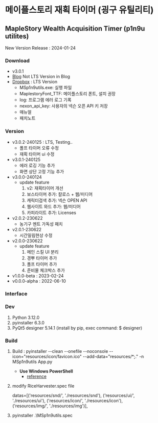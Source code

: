 # 메이플스토리 재획 타이머 (굉구 유틸리티)

## MapleStory Wealth Acquisition Timer (p1n9u utilites)

New Version Release : 2024-01-24

### Download

- v3.0.1
- [Blog](https://p1n9u.com) Not LTS Version in Blog
- [Dropbox](https://www.dropbox.com/scl/fi/klkt6ik1ofhh1iuratjfg/_240125.zip?rlkey=q4v16ncwhckshfy3zqumi6kxu&dl=0) : LTS Version
    - MSp1n9utils.exe: 실행 파일
    - MaplestoryFont_TTF: 메이플스토리 폰트, 설치 권장
    - log: 프로그램 에러 로그 기록
    - nexon_api_key: 사용자의 넥슨 오픈 API 키 저장
    - 매뉴얼
    - 패치노트

### Version

- v3.0.2-240125 : LTS, Testing..
    - 폴프 타이머 오류 수정
    - 재획 타이머 ui 수정
- v3.0.1-240125 
    - 에러 로깅 기능 추가
    - 화면 상단 고정 기능 추가
- v3.0.0-240124
    - update feature
        1. v2: 재획타이머 개선
        2. 보스타이머 추가: 칼로스 + 웹/미디어
        3. 캐릭터검색 추가: 넥슨 OPEN API
        4. 웹사이트 와드 추가: 웹/미디어
        5. 카피라이트 추가: Licenses
- v2.0.2-230622
    - 농기구 멘트 가독성 패치
- v2.0.1-230622
    - 시간밀림현상 수정
- v2.0.0-230622
    - update feature
        1. 메인 스킬 UI 분리
        2. 경뿌 타이머 추가
        3. 폴프 타이머 추가
        4. 준비물 체크박스 추가
- v1.0.0-beta : 2023-02-24
- v0.0.0-alpha : 2022-06-10


### Interface


### Dev

1. Python 3.12.0
2. pyinstaller 6.3.0
3. PyQt5 designer 5.14.1 (install by pip, exec command: $ designer)


### Build

1. Build : pyinstaller --clean --onefile --noconsole --icon="resources/icon/favicon.ico" --add-data="resources/*;." -n MSp1n9utils App.py

    - **Use Windows PowerShell**
        - [reference](https://flytrap.tistory.com/entry/pyinstaller-%EC%9A%A9%EB%9F%89-%EC%A4%84%EC%9D%B4%EB%8A%94-%EB%B0%A9%EB%B2%95-230MB-36MB)

2. modify RiceHarvester.spec file

    datas=[('resources/snd/', './resources/snd'), ('resources/ui/', './resources/ui'), ('resources/icon/', './resources/icon'), ('resources/img/', './resources/img')],

3. pyinstaller .\MSp1n9utils.spec

